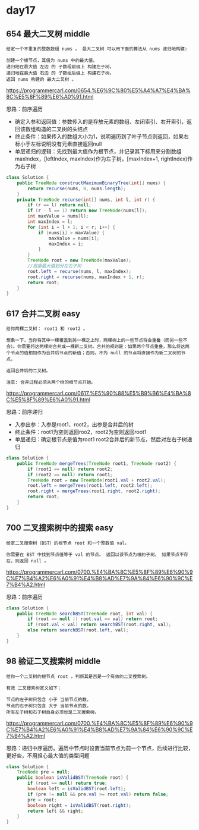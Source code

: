 # day17

## 654 最大二叉树 middle
```
给定一个不重复的整数数组 nums 。 最大二叉树 可以用下面的算法从 nums 递归地构建:

创建一个根节点，其值为 nums 中的最大值。
递归地在最大值 左边 的 子数组前缀上 构建左子树。
递归地在最大值 右边 的 子数组后缀上 构建右子树。
返回 nums 构建的 最大二叉树 。
```
https://programmercarl.com/0654.%E6%9C%80%E5%A4%A7%E4%BA%8C%E5%8F%89%E6%A0%91.html

思路：前序遍历
- 确定入参和返回值：参数传入的是存放元素的数组、左闭索引、右开索引，返回该数组构造的二叉树的头结点
- 终止条件：如果传入的数组大小为1，说明遍历到了叶子节点则返回，如果右标小于左标说明没有元素直接返回null
- 单层递归的逻辑：先找到最大值作为根节点，并记录其下标用来分割数组maxIndex，[leftIndex, maxIndex)作为左子树，[maxIndex+1, rightIndex)作为右子树
```java
class Solution {
    public TreeNode constructMaximumBinaryTree(int[] nums) {
        return recurse(nums, 0, nums.length);
    }
    private TreeNode recurse(int[] nums, int l, int r) {
        if (r == l) return null;
        if (r - l == 1) return new TreeNode(nums[l]);
        int maxValue = nums[l];
        int maxIndex = l;
        for (int i = l + 1; i < r; i++) {
            if (nums[i] > maxValue) {
                maxValue = nums[i];
                maxIndex = i;
            }
        }
        TreeNode root = new TreeNode(maxValue);
        //根据最大值划分左右子树
        root.left = recurse(nums, l, maxIndex);
        root.right = recurse(nums, maxIndex + 1, r);
        return root;
    }
}
```

## 617 合并二叉树 easy
```
给你两棵二叉树： root1 和 root2 。

想象一下，当你将其中一棵覆盖到另一棵之上时，两棵树上的一些节点将会重叠（而另一些不会）。你需要将这两棵树合并成一棵新二叉树。合并的规则是：如果两个节点重叠，那么将这两个节点的值相加作为合并后节点的新值；否则，不为 null 的节点将直接作为新二叉树的节点。

返回合并后的二叉树。

注意: 合并过程必须从两个树的根节点开始。
```
https://programmercarl.com/0617.%E5%90%88%E5%B9%B6%E4%BA%8C%E5%8F%89%E6%A0%91.html

思路：前序递归
- 入参出参：入参是root1、root2，出参是合并后的树
- 终止条件：root1为空则返回roo2，root2为空则返回root1
- 单层递归：确定根节点是值为root1 root2合并后的新节点，然后对左右子树递归
```java
class Solution {
    public TreeNode mergeTrees(TreeNode root1, TreeNode root2) {
        if (root1 == null) return root2;
        if (root2 == null) return root1;
        TreeNode root = new TreeNode(root1.val + root2.val);
        root.left = mergeTrees(root1.left, root2.left);
        root.right = mergeTrees(root1.right, root2.right);
        return root;
    }
}
```

## 700 二叉搜索树中的搜索 easy
```
给定二叉搜索树（BST）的根节点 root 和一个整数值 val。

你需要在 BST 中找到节点值等于 val 的节点。 返回以该节点为根的子树。 如果节点不存在，则返回 null 。
```
https://programmercarl.com/0700.%E4%BA%8C%E5%8F%89%E6%90%9C%E7%B4%A2%E6%A0%91%E4%B8%AD%E7%9A%84%E6%90%9C%E7%B4%A2.html

思路：前序遍历
```java
class Solution {
    public TreeNode searchBST(TreeNode root, int val) {
        if (root == null || root.val == val) return root;
        if (root.val < val) return searchBST(root.right, val);
        else return searchBST(root.left, val);
    }
}
```

## 98 验证二叉搜索树 middle
```
给你一个二叉树的根节点 root ，判断其是否是一个有效的二叉搜索树。

有效 二叉搜索树定义如下：

节点的左子树只包含 小于 当前节点的数。
节点的右子树只包含 大于 当前节点的数。
所有左子树和右子树自身必须也是二叉搜索树。
```
https://programmercarl.com/0700.%E4%BA%8C%E5%8F%89%E6%90%9C%E7%B4%A2%E6%A0%91%E4%B8%AD%E7%9A%84%E6%90%9C%E7%B4%A2.html

思路：递归中序遍历。遍历中节点时设置当前节点为前一个节点，后续进行比较，更好些，不用担心最大值的类型问题
```java
class Solution {
    TreeNode pre = null;
    public boolean isValidBST(TreeNode root) {
        if (root == null) return true;
        boolean left = isValidBST(root.left);
        if (pre != null && pre.val >= root.val) return false;
        pre = root;
        boolean right = isValidBST(root.right);
        return left && right;
    }
}
```